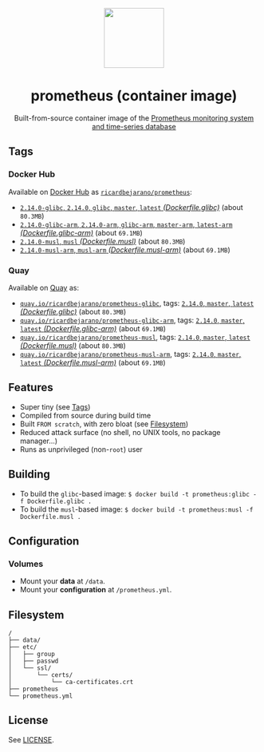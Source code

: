 <p align="center"><img src="https://emojipedia-us.s3.dualstack.us-west-1.amazonaws.com/thumbs/320/apple/198/fire_1f525.png" width="120px"></p>
<h1 align="center">prometheus (container image)</h1>
<p align="center">Built-from-source container image of the <a href="https://prometheus.io">Prometheus monitoring system and time-series database</a></p>


## Tags

### Docker Hub

Available on [Docker Hub](https://hub.docker.com) as [`ricardbejarano/prometheus`](https://hub.docker.com/r/ricardbejarano/prometheus):

- [`2.14.0-glibc`, `2.14.0`, `glibc`, `master`, `latest` *(Dockerfile.glibc)*](https://github.com/ricardbejarano/prometheus/blob/master/Dockerfile.glibc) (about `80.3MB`)
- [`2.14.0-glibc-arm`, `2.14.0-arm`, `glibc-arm`, `master-arm`, `latest-arm` *(Dockerfile.glibc-arm)*](https://github.com/ricardbejarano/prometheus/blob/master/Dockerfile.glibc-arm) (about `69.1MB`)
- [`2.14.0-musl`, `musl` *(Dockerfile.musl)*](https://github.com/ricardbejarano/prometheus/blob/master/Dockerfile.musl) (about `80.3MB`)
- [`2.14.0-musl-arm`, `musl-arm` *(Dockerfile.musl-arm)*](https://github.com/ricardbejarano/prometheus/blob/master/Dockerfile.musl-arm) (about `69.1MB`)

### Quay

Available on [Quay](https://quay.io) as:

- [`quay.io/ricardbejarano/prometheus-glibc`](https://quay.io/repository/ricardbejarano/prometheus-glibc), tags: [`2.14.0`, `master`, `latest` *(Dockerfile.glibc)*](https://github.com/ricardbejarano/prometheus/blob/master/Dockerfile.glibc) (about `80.3MB`)
- [`quay.io/ricardbejarano/prometheus-glibc-arm`](https://quay.io/repository/ricardbejarano/prometheus-glibc-arm), tags: [`2.14.0`, `master`, `latest` *(Dockerfile.glibc-arm)*](https://github.com/ricardbejarano/prometheus/blob/master/Dockerfile.glibc-arm) (about `69.1MB`)
- [`quay.io/ricardbejarano/prometheus-musl`](https://quay.io/repository/ricardbejarano/prometheus-musl), tags: [`2.14.0`, `master`, `latest` *(Dockerfile.musl)*](https://github.com/ricardbejarano/prometheus/blob/master/Dockerfile.musl) (about `80.3MB`)
- [`quay.io/ricardbejarano/prometheus-musl-arm`](https://quay.io/repository/ricardbejarano/prometheus-musl-arm), tags: [`2.14.0`, `master`, `latest` *(Dockerfile.musl-arm)*](https://github.com/ricardbejarano/prometheus/blob/master/Dockerfile.musl-arm) (about `69.1MB`)


## Features

* Super tiny (see [Tags](#tags))
* Compiled from source during build time
* Built `FROM scratch`, with zero bloat (see [Filesystem](#filesystem))
* Reduced attack surface (no shell, no UNIX tools, no package manager...)
* Runs as unprivileged (non-`root`) user


## Building

- To build the `glibc`-based image: `$ docker build -t prometheus:glibc -f Dockerfile.glibc .`
- To build the `musl`-based image: `$ docker build -t prometheus:musl -f Dockerfile.musl .`


## Configuration

### Volumes

- Mount your **data** at `/data`.
- Mount your **configuration** at `/prometheus.yml`.


## Filesystem

```
/
├── data/
├── etc/
│   ├── group
│   ├── passwd
│   └── ssl/
│       └── certs/
│           └── ca-certificates.crt
├── prometheus
└── prometheus.yml
```


## License

See [LICENSE](https://github.com/ricardbejarano/prometheus/blob/master/LICENSE).
